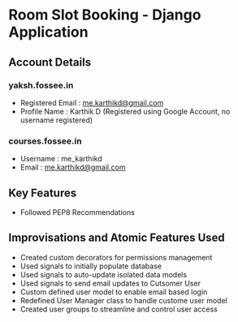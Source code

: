 # Room Slot Booking - Django Application
## Account Details
### yaksh.fossee.in 
- Registered Email : me.karthikd@gmail.com
- Profile Name : Karthik D
(Registered using Google Account, no username registered)

### courses.fossee.in 
- Username : me_karthikd
- Email : me.karthikd@gmail.com

## Key Features

- Followed PEP8 Recommendations

## Improvisations and Atomic Features Used
- Created custom decorators for permissions management
- Used signals to initially populate database 
- Used signals to auto-update isolated data models
- Used signals to send email updates to Cutsomer User
- Custom defined user model to enable email based login
- Redefined User Manager class to handle custome user model
- Created user groups to streamline and control user access


